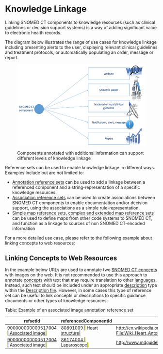 # Knowledge Linkage

Linking SNOMED CT components to knowledge resources (such as clinical guidelines or decision support systems) is a way of adding significant value to electronic health records.

The diagram below illustrates the range of use cases for knowledge linkage including presenting alerts to the user, displaying relevant clinical guidelines and treatment protocols, or automatically populating an order, message or report.

<figure><img src="../../images/35985592.png" alt=""><figcaption><p>Components annotated with additional information can support different levels of knowledge linkage</p></figcaption></figure>

Reference sets can be used to enable knowledge linkage in different ways. Examples include but are not limited to:

* [Annotation reference sets](https://github.com/IHTSDO/snomedct-refset-guide/blob/main/3%20requirements-and-use-cases/3.2%20use-cases/3.2.2%20knowledge-linkage/Annotation-Reference-Set_35985674.html) can be used to add a linkage between a referenced component and a string-representation of a specific knowledge resources.
* [Association reference sets](https://github.com/IHTSDO/snomedct-refset-guide/blob/main/3%20requirements-and-use-cases/3.2%20use-cases/3.2.2%20knowledge-linkage/5.4-Association-Reference-Set_35985671.html) can be used to create associations between SNOMED CT components to enable documentation and/or decision support, using the associations as a simple rule-representation.
* [Simple map reference sets](https://github.com/IHTSDO/snomedct-refset-guide/blob/main/pages/createpage.action?spaceKey=DOCRELFMT\&title=5.2.9+Simple+Map+Reference+Set), [complex and extended map reference sets](https://confluence.ihtsdotools.org/display/DOCRELFMT/5.2.3.3+Complex+and+Extended+Map+from+SNOMED+CT+Reference+Sets) can be used to define maps from other code systems to SNOMED CT, and function as a linkage to sources of non SNOMED CT-encoded information

For a more detailed use case, please refer to the following example about linking concepts to web resources:

## Linking Concepts to Web Resources

In the example below URLs are used to annotate two [SNOMED CT concepts](https://confluence.ihtsdotools.org/display/DOCGLOSS/SNOMED+CT+concept) with images on the web. It is not recommended to use this approach to annotate [concepts](https://confluence.ihtsdotools.org/display/DOCGLOSS/concept) with text that may require translation to other [languages](https://confluence.ihtsdotools.org/display/DOCGLOSS/language). Instead, such text should be included under an appropriate [description](https://confluence.ihtsdotools.org/display/DOCGLOSS/description) type within the [Description file](https://confluence.ihtsdotools.org/display/DOCRELFMT/Description+file). However, in some cases this type of reference set can be useful to link concepts or descriptions to specific guidance documents or other types of knowledge resources.

Table: Example of an associated image annotation reference set

<table><thead><tr><th width="364.16015625">refsetId</th><th width="243.6640625">referencedComponentId</th><th width="410.23828125">Annotation</th></tr></thead><tbody><tr><td><a href="http://snomed.info/id/900000000000517004">900000000000517004 <mark style="color:blue;">|</mark> Associated image<mark style="color:blue;">|</mark></a></td><td><a href="http://snomed.info/id/80891009">80891009 <mark style="color:blue;">|</mark> Heart structure<mark style="color:blue;">|</mark></a></td><td><a href="http://en.wikipedia.org/wiki/Heart#mediaviewer/-File:Wiki_Heart_Antomy_Ties_van_Brussel.jpg">http://en.wikipedia.org/wiki/Heart#mediaviewer/-File:Wiki_Heart_Antomy_Ties_van_Brussel.jpg</a></td></tr><tr><td><a href="http://snomed.info/id/900000000000517004">900000000000517004 <mark style="color:blue;">|</mark> Associated image<mark style="color:blue;">|</mark></a></td><td><a href="http://snomed.info/id/86174004">86174004 <mark style="color:blue;">|</mark> Laparoscope<mark style="color:blue;">|</mark></a></td><td><a href="http://www.mdguidelines.com/images/Illustrations/laparosc.jpg">http://www.mdguidelines.com/images/Illustrations/laparosc.jpg</a></td></tr></tbody></table>
